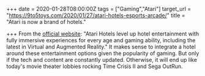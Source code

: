 +++
date = 2020-01-28T08:00:00Z
tags = ["Gaming","Atari"]
target_url = "https://9to5toys.com/2020/01/27/atari-hotels-esports-arcade/"
title = "Atari is now a brand of hotels."

+++
From the [official website](https://atarihotels.com "Atari Hotels"): "Atari Hotels level up hotel entertainment with fully immersive experiences for every age and gaming ability, including the latest in Virtual and Augmented Reality." It makes sense to integrate a hotel around these entertainment options given the popularity of gaming. But only if the tech and content are constantly updated. Otherwise, it will end up like today's movie theater lobbies rocking Time Crisis II and Sega OutRun.
